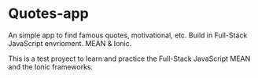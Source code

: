 # Quotes-app
An simple app to find famous quotes, motivational, etc. Build in Full-Stack JavaScript envrioment. MEAN & Ionic.

This is a test proyect to learn and practice the Full-Stack JavaScript MEAN and the Ionic frameworks.

